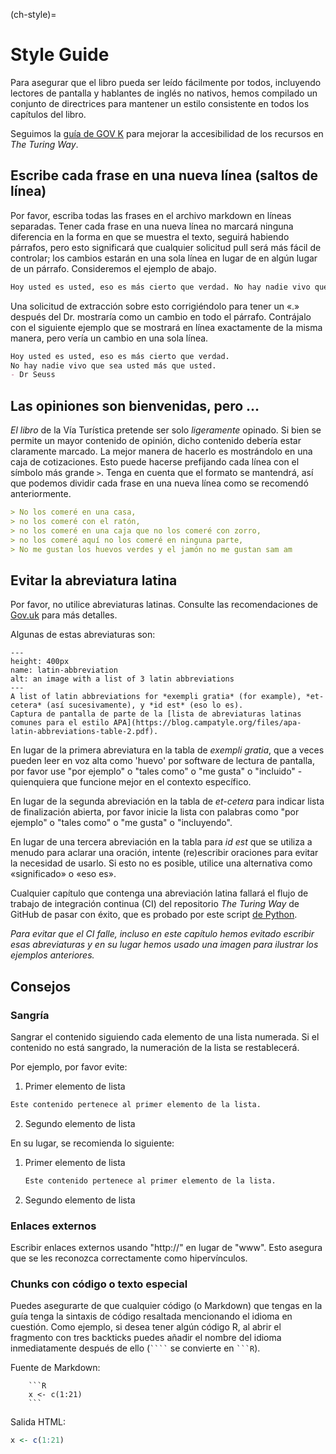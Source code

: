 (ch-style)=
# Style Guide

Para asegurar que el libro pueda ser leído fácilmente por todos, incluyendo lectores de pantalla y hablantes de inglés no nativos, hemos compilado un conjunto de directrices para mantener un estilo consistente en todos los capítulos del libro.

Seguimos la [guía de GOV K](https://www.gov.uk/guidance/content-design/writing-for-gov-uk) para mejorar la accesibilidad de los recursos en _The Turing Way_.

## Escribe cada frase en una nueva línea (saltos de línea)

Por favor, escriba todas las frases en el archivo markdown en líneas separadas. Tener cada frase en una nueva línea no marcará ninguna diferencia en la forma en que se muestra el texto, seguirá habiendo párrafos, pero esto significará que cualquier solicitud pull será más fácil de controlar; los cambios estarán en una sola línea en lugar de en algún lugar de un párrafo. Consideremos el ejemplo de abajo.

 ```markdown
Hoy usted es usted, eso es más cierto que verdad. No hay nadie vivo que sea usted más que usted. - Dr Seuss
```

Una solicitud de extracción sobre esto corrigiéndolo para tener un «.» después del Dr. mostraría como un cambio en todo el párrafo. Contrájalo con el siguiente ejemplo que se mostrará en línea exactamente de la misma manera, pero vería un cambio en una sola línea.

 ```markdown
Hoy usted es usted, eso es más cierto que verdad.
No hay nadie vivo que sea usted más que usted.
- Dr Seuss
```

## Las opiniones son bienvenidas, pero ...

_El libro_ de la Vía Turística pretende ser solo *ligeramente* opinado. Si bien se permite un mayor contenido de opinión, dicho contenido debería estar claramente marcado. La mejor manera de hacerlo es mostrándolo en una caja de cotizaciones. Esto puede hacerse prefijando cada línea con el símbolo más grande `>`. Tenga en cuenta que el formato se mantendrá, así que podemos dividir cada frase en una nueva línea como se recomendó anteriormente.

```markdown
> No los comeré en una casa,
> no los comeré con el ratón,
> no los comeré en una caja que no los comeré con zorro,
> no los comeré aquí no los comeré en ninguna parte,
> No me gustan los huevos verdes y el jamón no me gustan sam am
```

## Evitar la abreviatura latina

Por favor, no utilice abreviaturas latinas. Consulte las recomendaciones de [Gov.uk](https://www.gov.uk/guidance/style-guide/a-to-z-of-gov-uk-style) para más detalles.

Algunas de estas abreviaturas son:

```{figure} ../figures/latin-abbreviation.png
---
height: 400px
name: latin-abbreviation
alt: an image with a list of 3 latin abbreviations
---
A list of latin abbreviations for *exempli gratia* (for example), *et-cetera* (así sucesivamente), y *id est* (eso lo es).
Captura de pantalla de parte de la [lista de abreviaturas latinas comunes para el estilo APA](https://blog.campatyle.org/files/apa-latin-abbreviations-table-2.pdf).
```

En lugar de la primera abreviatura en la tabla de *exempli gratia*, que a veces pueden leer en voz alta como 'huevo' por software de lectura de pantalla, por favor use "por ejemplo" o "tales como" o "me gusta" o "incluido" - quienquiera que funcione mejor en el contexto específico.

En lugar de la segunda abreviación en la tabla de *et-cetera* para indicar lista de finalización abierta, por favor inicie la lista con palabras como "por ejemplo" o "tales como" o "me gusta" o "incluyendo".

En lugar de una tercera abreviación en la tabla para *id est* que se utiliza a menudo para aclarar una oración, intente (re)escribir oraciones para evitar la necesidad de usarlo. Si esto no es posible, utilice una alternativa como «significado» o «eso es».

Cualquier capítulo que contenga una abreviación latina fallará el flujo de trabajo de integración continua (CI) del repositorio _The Turing Way_ de GitHub de pasar con éxito, que es probado por este script [de Python](https://github.com/alan-turing-institute/the-turing-way/blob/main/tests/no-bad-latin.py).

*Para evitar que el CI falle, incluso en este capítulo hemos evitado escribir esas abreviaturas y en su lugar hemos usado una imagen para ilustrar los ejemplos anteriores.*

## Consejos

### Sangría

Sangrar el contenido siguiendo cada elemento de una lista numerada. Si el contenido no está sangrado, la numeración de la lista se restablecerá.

Por ejemplo, por favor evite:
1. Primer elemento de lista
```markdown
Este contenido pertenece al primer elemento de la lista.
```
2. Segundo elemento de lista

En su lugar, se recomienda lo siguiente:
1. Primer elemento de lista
   ```markdown
   Este contenido pertenece al primer elemento de la lista.
   ```

2. Segundo elemento de lista


### Enlaces externos

Escribir enlaces externos usando "http://" en lugar de "www". Esto asegura que se les reconozca correctamente como hipervínculos.

### Chunks con código o texto especial

Puedes asegurarte de que cualquier código (o Markdown) que tengas en la guía tenga la sintaxis de código resaltada mencionando el idioma en cuestión. Como ejemplo, si desea tener algún código R, al abrir el fragmento con tres backticks puedes añadir el nombre del idioma inmediatamente después de ello (<code>\`\`\`\`</code> se convierte en <code>\`\`\`R</code>).

Fuente de Markdown:

```
    ```R
    x <- c(1:21)
    ```
```

Salida HTML:

```R
x <- c(1:21)
```
